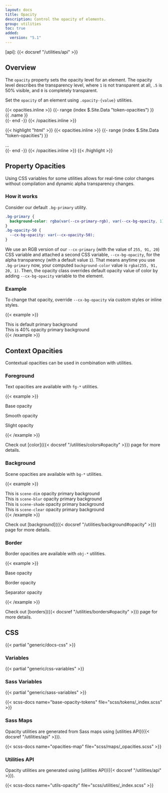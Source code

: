 ```yaml
---
layout: docs
title: Opacity
description: Control the opacity of elements.
group: utilities
toc: true
added:
  version: "5.1"
---
```


[api]:      {{< docsref "/utilities/api" >}}

## Overview

The `opacity` property sets the opacity level for an element. The opacity level describes the transparency level, where `1` is not transparent at all, `.5` is 50% visible, and `0` is completely transparent.

Set the `opacity` of an element using `.opacity-{value}` utilities.


<div class="cxd-example d-flex flex-wrap">
{{< opacities.inline >}}
{{- range (index $.Site.Data "token-opacities") }}
<div class="bg-opacity-{{ .name }} bg-default fg-{{ if or (ge .name 50) (eq .name "solid") }}alternate{{ else }}default{{ end }} fg-opacity-80 bg-default p-small m-xsmall rounded">{{ .name }}</div>
{{- end -}}
{{< /opacities.inline >}}
</div>

{{< highlight "html" >}}
{{< opacities.inline >}}
{{- range (index $.Site.Data "token-opacities") }}
<div class="opacity-{{ .name }}">...</div>
{{- end -}}
{{< /opacities.inline >}}
{{< /highlight >}}

## Property Opacities

Using CSS variables for some utilities allows for real-time color changes without compilation and dynamic alpha transparency changes.

### How it works

Consider our default `.bg-primary` utility.

```css
.bg-primary {
  background-color: rgba(var(--cx-primary-rgb), var(--cx-bg-opacity, 1)) !important;
}
.bg-opacity-50 {
  --cx-bg-opacity: var(--cx-opacity-50);
}
```

We use an RGB version of our `--cx-primary` (with the value of `255, 91, 20`) CSS variable and attached a second CSS variable, `--cx-bg-opacity`, for the alpha transparency (with a default value `1`). That means anytime you use `.bg-primary` now, your computed `background-color` value is `rgba(255, 91, 20, 1)`. Then, the opacity class overrides default opacity value of color by adding `--cx-bg-opacity` variable to the element.

### Example

To change that opacity, override `--cx-bg-opacity` via custom styles or inline styles.

{{< example >}}
<div class="bg-primary p-xsmall primary-contrast-color">
  This is default primary background</div>
<div style="--cx-bg-opacity: .4;" class="bg-primary p-xsmall">
  This is 40% opacity primary background</div>
{{< /example >}}

## Context Opacities

Contextual opacities can be used in combination with utilities.

### Foreground

Text opacities are available with `fg-*` utilities.

{{< example >}}
<p class="fg-primary">Base opacity</p>
<p class="fg-primary fg-opacity-fg-subtle">Smooth opacity</p>
<p class="fg-primary fg-opacity-fg-slight">Slight opacity</p>
{{< /example >}}

Check out [color]({{< docsref "/utilities/colors#opacity" >}}) page for more details.

### Background

Scene opacities are available with `bg-*` utilities.

{{< example >}}
<div class="bg-primary bg-opacity-scene-dim p-xsmall">This is <code>scene-dim</code> opacity primary background</div>
<div class="bg-primary bg-opacity-scene-blur p-xsmall">This is <code>scene-blur</code> opacity primary background</div>
<div class="bg-primary bg-opacity-scene-shade p-xsmall">This is <code>scene-shade</code> opacity primary background</div>
<div class="bg-primary bg-opacity-scene-clear p-xsmall">This is <code>scene-clear</code> opacity primary background</div>
{{< /example >}}

Check out [background]({{< docsref "/utilities/background#opacity" >}}) page for more details.

### Border

Border opacities are available with `obj-*` utilities.

{{< example >}}
<p class="border border-primary p-xsmall">Base opacity</p>
<p class="border border-primary border-opacity-border-main p-xsmall">Border opacity</p>
<p class="border border-primary border-opacity-border-subtle p-xsmall">Separator opacity</p>
{{< /example >}}

Check out [borders]({{< docsref "/utilities/borders#opacity" >}}) page for more details.

## CSS

{{< partial "generic/docs-css" >}}

### Variables

{{< partial "generic/css-variables" >}}

### Sass Variables

{{< partial "generic/sass-variables" >}}

{{< scss-docs name="base-opacity-tokens" file="scss/tokens/_index.scss" >}}

### Sass Maps

Opacity utilities are generated from Sass maps using [utilities API]({{< docsref "/utilities/api" >}}).

{{< scss-docs name="opacities-map" file="scss/maps/_opacities.scss" >}}

### Utilities API

Opacity utilities are generated using [utilities API]({{< docsref "/utilities/api" >}}).

{{< scss-docs name="utils-opacity" file="scss/utilities/_index.scss" >}}
